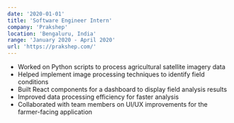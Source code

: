 ```yaml
---
date: '2020-01-01'
title: 'Software Engineer Intern'
company: 'Prakshep'
location: 'Bengaluru, India'
range: 'January 2020 - April 2020'
url: 'https://prakshep.com/'
---
```


- Worked on Python scripts to process agricultural satellite imagery data
- Helped implement image processing techniques to identify field conditions
- Built React components for a dashboard to display field analysis results
- Improved data processing efficiency for faster analysis
- Collaborated with team members on UI/UX improvements for the farmer-facing application
